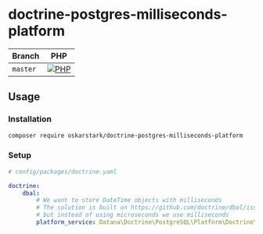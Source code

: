 # doctrine-postgres-milliseconds-platform

| Branch    | PHP                                         |
|-----------|---------------------------------------------|
| `master`  | [![PHP][build-status-master-php]][actions]  |

## Usage

### Installation

```bash
composer require oskarstark/doctrine-postgres-milliseconds-platform
```

### Setup
```yaml
# config/packages/doctrine.yaml

doctrine:
    dbal:
        # We want to store DateTime objects with milliseconds
        # The solution is built on https://github.com/doctrine/dbal/issues/2873#issuecomment-701052412
        # but instead of using microseconds we use milliseconds
        platform_service: Datana\Doctrine\PostgreSQL\Platform\Doctrine\DBAL\Platforms\PostgreSQLMillisecondsPlatform
```

[build-status-master-php]: https://github.com/oskarstark/doctrine-postgres-milliseconds-platform/workflows/PHP/badge.svg?branch=master
[actions]: https://github.com/oskarstark/doctrine-postgres-milliseconds-platform/actions
